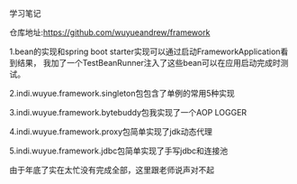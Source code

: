 学习笔记

仓库地址:https://github.com/wuyueandrew/framework

1.bean的实现和spring boot starter实现可以通过启动FrameworkApplication看到结果，
我加了一个TestBeanRunner注入了这些bean可以在应用启动完成时测试。

2.indi.wuyue.framework.singleton包包含了单例的常用5种实现

3.indi.wuyue.framework.bytebuddy包我实现了一个AOP LOGGER

4.indi.wuyue.framework.proxy包简单实现了jdk动态代理

5.indi.wuyue.framework.jdbc包简单实现了手写jdbc和连接池

由于年底了实在太忙没有完成全部，这里跟老师说声对不起
